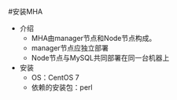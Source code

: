 #安装MHA
- 介绍
  - MHA由manager节点和Node节点构成。
  - manager节点应独立部署
  - Node节点与MySQL共同部署在同一台机器上
- 安装
  - OS：CentOS 7
  - 依赖的安装包：perl 